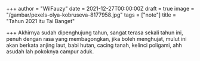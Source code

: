 +++
author = "WilFauzy"
date = 2021-12-27T00:00:00Z
draft = true
image = "/gambar/pexels-olya-kobruseva-8177958.jpg"
tags = ["note"]
title = "Tahun 2021 itu Tai Banget"

+++
Akhirnya sudah dipenghujung tahun, sangat terasa sekali tahun ini, penuh dengan rasa yang membagongkan, jika boleh menghujat, mulut ini akan berkata anjing laut, babi hutan, cacing tanah, kelinci poligami, ahh asudah lah pokoknya campur aduk.